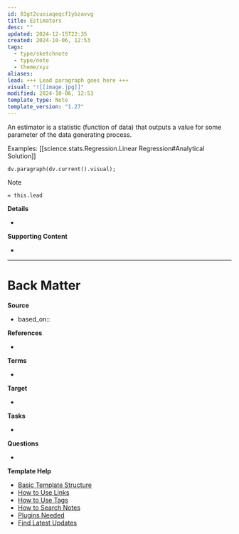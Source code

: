 ```yaml
---
id: 81gt2cuoiaqeqcf1ybzavvg
title: Estimators
desc: ""
updated: 2024-12-15T22:35
created: 2024-10-06, 12:53
tags:
  - type/sketchnote
  - type/note
  - theme/xyz
aliases: 
lead: +++ Lead paragraph goes here +++
visual: "![[image.jpg]]"
modified: 2024-10-06, 12:53
template_type: Note
template_version: "1.27"
---
```

<!--  See "Template Help" below for using properties -->

<!--  Clear and descriptive title -->

An estimator is a statistic (function of data) that outputs a value for some parameter of the data generating process.

Examples:
[[science.stats.Regression.Linear Regression#Analytical Solution]]

<!-- My sketchnote if available -->

```dataviewjs
dv.paragraph(dv.current().visual);
```

<!--  Most essential idea from "lead"-key  in properties section -->

> [!Note]
> `= this.lead`

**Details**

<!-- Main content in body of my note  -->

-

**Supporting Content**

<!-- Supporting content in tail of my note  -->

-

* * *

# Back Matter

**Source**

<!-- Always keep a link to the source- --> 

- based_on::

**References**

<!-- Links to pages not referenced in the content. -->

-

**Terms**

<!-- Links to definition pages. -->

-

**Target**

<!-- Link to project note or externaly published content. -->

-

**Tasks**

<!-- What remains to be done with this note? --> 

-

**Questions**

<!-- What remains for you to consider? --> 

-

**Template Help**

<!-- Links to external help pages on GitHub. -->

- [Basic Template Structure](https://github.com/groepl/Obsidian-Templates#basic-template-structure)
- [How to Use Links](https://github.com/groepl/Obsidian-Templates#how-to-use-links)
- [How to Use Tags](https://github.com/groepl/Obsidian-Templates#how-to-use-tags)
- [How to Search Notes](https://github.com/groepl/Obsidian-Templates#how-to-search-notes)
- [Plugins Needed](https://github.com/groepl/Obsidian-Templates#obsidian-plugins-needed)
- [Find Latest Updates](https://github.com/groepl/Obsidian-Templates)

